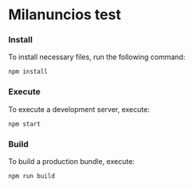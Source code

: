 # Milanuncios test

### Install
To install necessary files, run the following command:
```
npm install
```

### Execute
To execute a development server, execute:
```
npm start
```

### Build
To build a production bundle, execute:
```
npm run build
```